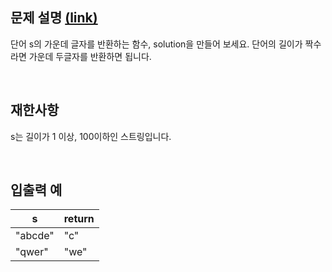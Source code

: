 ## 문제 설명 [(link)](https://school.programmers.co.kr/learn/courses/30/lessons/12903?language=javascript)

단어 s의 가운데 글자를 반환하는 함수, solution을 만들어 보세요. 단어의 길이가 짝수라면 가운데 두글자를 반환하면 됩니다.

<br>

## 재한사항

s는 길이가 1 이상, 100이하인 스트링입니다.

<br>

## 입출력 예

| s       | return |
| ------- | ------ |
| "abcde" | "c"    |
| "qwer"  | "we"   |
